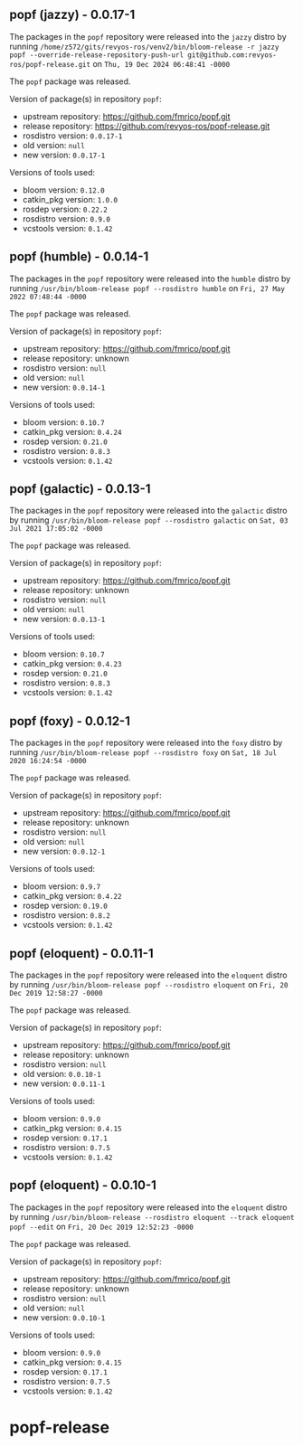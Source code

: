 ## popf (jazzy) - 0.0.17-1

The packages in the `popf` repository were released into the `jazzy` distro by running `/home/z572/gits/revyos-ros/venv2/bin/bloom-release -r jazzy popf --override-release-repository-push-url git@github.com:revyos-ros/popf-release.git` on `Thu, 19 Dec 2024 06:48:41 -0000`

The `popf` package was released.

Version of package(s) in repository `popf`:

- upstream repository: https://github.com/fmrico/popf.git
- release repository: https://github.com/revyos-ros/popf-release.git
- rosdistro version: `0.0.17-1`
- old version: `null`
- new version: `0.0.17-1`

Versions of tools used:

- bloom version: `0.12.0`
- catkin_pkg version: `1.0.0`
- rosdep version: `0.22.2`
- rosdistro version: `0.9.0`
- vcstools version: `0.1.42`


## popf (humble) - 0.0.14-1

The packages in the `popf` repository were released into the `humble` distro by running `/usr/bin/bloom-release popf --rosdistro humble` on `Fri, 27 May 2022 07:48:44 -0000`

The `popf` package was released.

Version of package(s) in repository `popf`:

- upstream repository: https://github.com/fmrico/popf.git
- release repository: unknown
- rosdistro version: `null`
- old version: `null`
- new version: `0.0.14-1`

Versions of tools used:

- bloom version: `0.10.7`
- catkin_pkg version: `0.4.24`
- rosdep version: `0.21.0`
- rosdistro version: `0.8.3`
- vcstools version: `0.1.42`


## popf (galactic) - 0.0.13-1

The packages in the `popf` repository were released into the `galactic` distro by running `/usr/bin/bloom-release popf --rosdistro galactic` on `Sat, 03 Jul 2021 17:05:02 -0000`

The `popf` package was released.

Version of package(s) in repository `popf`:

- upstream repository: https://github.com/fmrico/popf.git
- release repository: unknown
- rosdistro version: `null`
- old version: `null`
- new version: `0.0.13-1`

Versions of tools used:

- bloom version: `0.10.7`
- catkin_pkg version: `0.4.23`
- rosdep version: `0.21.0`
- rosdistro version: `0.8.3`
- vcstools version: `0.1.42`


## popf (foxy) - 0.0.12-1

The packages in the `popf` repository were released into the `foxy` distro by running `/usr/bin/bloom-release popf --rosdistro foxy` on `Sat, 18 Jul 2020 16:24:54 -0000`

The `popf` package was released.

Version of package(s) in repository `popf`:

- upstream repository: https://github.com/fmrico/popf.git
- release repository: unknown
- rosdistro version: `null`
- old version: `null`
- new version: `0.0.12-1`

Versions of tools used:

- bloom version: `0.9.7`
- catkin_pkg version: `0.4.22`
- rosdep version: `0.19.0`
- rosdistro version: `0.8.2`
- vcstools version: `0.1.42`


## popf (eloquent) - 0.0.11-1

The packages in the `popf` repository were released into the `eloquent` distro by running `/usr/bin/bloom-release popf --rosdistro eloquent` on `Fri, 20 Dec 2019 12:58:27 -0000`

The `popf` package was released.

Version of package(s) in repository `popf`:

- upstream repository: https://github.com/fmrico/popf.git
- release repository: unknown
- rosdistro version: `null`
- old version: `0.0.10-1`
- new version: `0.0.11-1`

Versions of tools used:

- bloom version: `0.9.0`
- catkin_pkg version: `0.4.15`
- rosdep version: `0.17.1`
- rosdistro version: `0.7.5`
- vcstools version: `0.1.42`


## popf (eloquent) - 0.0.10-1

The packages in the `popf` repository were released into the `eloquent` distro by running `/usr/bin/bloom-release --rosdistro eloquent --track eloquent popf --edit` on `Fri, 20 Dec 2019 12:52:23 -0000`

The `popf` package was released.

Version of package(s) in repository `popf`:

- upstream repository: https://github.com/fmrico/popf.git
- release repository: unknown
- rosdistro version: `null`
- old version: `null`
- new version: `0.0.10-1`

Versions of tools used:

- bloom version: `0.9.0`
- catkin_pkg version: `0.4.15`
- rosdep version: `0.17.1`
- rosdistro version: `0.7.5`
- vcstools version: `0.1.42`


# popf-release